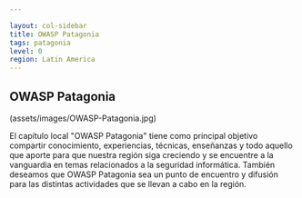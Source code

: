 ```yaml
---

layout: col-sidebar
title: OWASP Patagonia
tags: patagonia
level: 0
region: Latin America
---
```


## OWASP Patagonia 
(assets/images/OWASP-Patagonia.jpg)

El capítulo local "OWASP Patagonia" tiene como principal objetivo compartir conocimiento, experiencias, técnicas, enseñanzas y todo aquello que aporte para que nuestra región siga creciendo y se encuentre a la vanguardia en temas relacionados a la seguridad informática. También deseamos que OWASP Patagonia sea un punto de encuentro y difusión para las distintas actividades que se llevan a cabo en la región.
